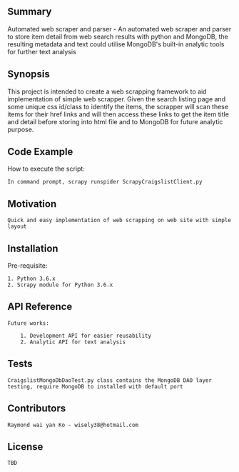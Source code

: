 ## Summary

Automated web scraper and parser - An automated web scraper and parser to store item detail from web search results with python and MongoDB, the resulting metadata and text could utilise MongoDB's built-in analytic tools for further text analysis

## Synopsis

This project is intended to create a web scrapping framework to aid implementation of simple web scrapper.  Given the search listing page and some unique css id/class to identify the items, the scrapper will scan these items for their href links and will then access these links to get the item title and detail before storing into html file and to MongoDB for future analytic purpose.

## Code Example

How to execute the script:
	
	In command prompt, scrapy runspider ScrapyCraigslistClient.py

## Motivation

	Quick and easy implementation of web scrapping on web site with simple layout

## Installation

Pre-requisite:

	1. Python 3.6.x
	2. Scrapy module for Python 3.6.x	

## API Reference

	Future works:
		
		1. Development API for easier reusability 
		2. Analytic API for text analysis

## Tests

	CraigslistMongoDbDaoTest.py class contains the MongoDB DAO layer testing, require MongoDB to installed with default port

## Contributors

	Raymond wai yan Ko - wisely38@hotmail.com

## License

	TBD
